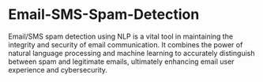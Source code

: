 # Email-SMS-Spam-Detection

Email/SMS spam detection using NLP is a vital tool in maintaining the integrity and security of email communication. It combines the power of natural language processing and machine learning to accurately distinguish between spam and legitimate emails, ultimately enhancing email user experience and cybersecurity.
